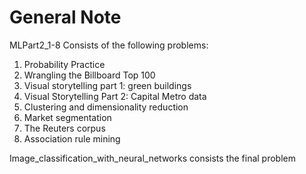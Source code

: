 # General Note

MLPart2_1-8 Consists of the following problems: 

1. Probability Practice
2. Wrangling the Billboard Top 100
3. Visual storytelling part 1: green buildings
4. Visual Storytelling Part 2: Capital Metro data
5. Clustering and dimensionality reduction
6. Market segmentation
7. The Reuters corpus
8. Association rule mining

Image_classification_with_neural_networks consists the final problem 
